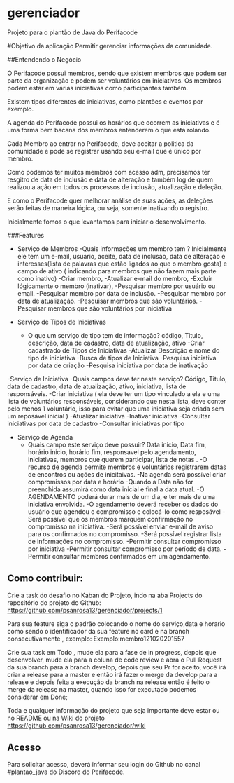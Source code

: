 # gerenciador
Projeto para o plantão de Java do Perifacode 

#Objetivo da aplicação
Permitir gerenciar informações da comunidade.

##Entendendo o Negócio

O Perifacode possui membros, sendo que existem membros que podem ser parte da organização e podem ser voluntários em iniciativas.
Os membros podem estar em várias iniciativas como participantes também.

Existem tipos diferentes de iniciativas, como plantões e eventos por exemplo.

A agenda do Perifacode possui os horários que ocorrem as iniciativas e é uma forma bem bacana dos membros entenderem o que esta rolando.

Cada Membro ao entrar no Perifacode, deve aceitar a politica da comunidade e pode se registrar usando seu e-mail que é único por membro.

Como podemos ter muitos membros com acesso adm, precisamos ter resgitro de data de inclusão e data de alteração e também log de quem realizou a ação em todos os processos de inclusão, atualização e deleção.

E como o Perifacode quer melhorar análise de suas ações, as deleções serão feitas de maneira lógica, ou seja, somente inativando o registro.

Inicialmente fomos o que levantamos para iniciar o desenvolvimento.

###Features

- Serviço de Membros
    -Quais informações um membro tem ? Inicialmente ele tem um e-mail, usuario, aceite, data de inclusão, data de alteração e interesses(lista de palavras que estão ligados ao que o membro gosta) e campo de ativo ( indicando para membros que não fazem mais parte como inativo)
    -Criar membro, 
    -Atualizar e-mail do membro, 
    -Excluir lógicamente o membro (inativar), 
    -Pesquisar membro por usuário ou email.
    -Pesquisar membro por data de inclusão.
    -Pesquisar membro por data de atualização.
    -Pesquisar membros que são voluntários.
    -Pesquisar membros que são voluntários por iniciativa
    
- Serviço de Tipos de Iniciativas
    - O que um serviço de tipo tem de informação? código, Titulo, descrição, data de cadastro, data de atualização, ativo
    -Criar cadastrado de Tipos de Iniciativas
    -Atualizar Descrição e nome do tipo de iniciativa
    -Busca de tipos de Iniciativa
    -Pesquisa iniciativa por data de criação
    -Pesquisa iniciativa por data de inativação
    
-Serviço de Iniciativa
    -Quais campos deve ter neste serviço? Código, Titulo, data de cadastro, data de atualização, ativo, iniciativa, lista de responsáveis.
    -Criar iniciativa ( ela deve ter um tipo vinculado a ela e uma lista de voluntários responsáveis, considerando que nesta lista, deve conter pelo menos 1 voluntário, isso para evitar que uma iniciativa seja criada sem um reposável inicial )
    -Atualizar iniciativa
    -Inativar iniciativa
    -Consultar iniciativas por data de cadastro
    -Consultar iniciativas por tipo    

- Serviço de Agenda
    - Quais campo este serviço deve possuir? Data inicio, Data fim, horário inicio, horário fim, responsavel pelo agendamento, iniciativas, membros que querem participar, lista de notas .
    -O recurso de agenda permite membros e voluntários registrarem datas de encontros ou ações de inicitaivas.
    -Na agenda será possível criar compromissos por data e horário 
    -Quando a Data não for preenchida assumirá como data inicial e final a data atual.
    -O AGENDAMENTO poderá durar mais de um dia, e ter mais de uma iniciativa envolvida.
    -O agendamento deverá receber os dados do usuário que agendou o compromisso e colocá-lo como resposável
    -Será possível que os membros marquem confirmação no compromisso na iniciativa.
    -Será possível enviar e-mail de aviso para os confirmados no compromisso.
    -Será possível registrar lista de informações no compromisso.
    -Permitir consultar compromisso por iniciativa 
    -Permitir consultar compromisso por período de data.
    -Permitir consultar membros confirmados em um agendamento.
    
    
## Como contribuir:

Crie a task do desafio no Kaban do Projeto, indo na aba Projects do repositório do projeto do Github:
https://github.com/psanrosa13/gerenciador/projects/1

Para sua feature siga o padrão colocando o nome do serviço,data e horario como sendo o identificador da sua feature no card e na branch consecutivamente , exemplo:
Exemplo:membro121020201557

Crie sua task em Todo , mude ela para a fase de in progress, depois que desenvolver, mude ela para a coluna de code review e abra o Pull Request da sua branch para a branch develop, depois que seu Pr for aceito, você irá criar a release para a master e então irá fazer o merge da develop para a release e depois feita a execução da branch na release então é feito o merge da release na master, quando isso for executado podemos considerar em Done;

Toda e qualquer informação do projeto que seja importante deve estar ou no README ou na Wiki do projeto https://github.com/psanrosa13/gerenciador/wiki

## Acesso

Para solicitar acesso, deverá informar seu login do Github no canal #plantao_java do Discord do Perifacode.